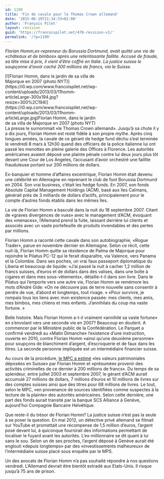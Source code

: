 ```yaml
---
id: 1199
title: 'Fin de cavale pour le Thomas Crown allemand'
date: '2015-06-19T21:34:33+02:00'
author: 'François Pilet'
layout: revision
guid: 'https://francoispilet.net/478-revision-v1/'
permalink: '/?p=1199'
---
```


*Florian Homm,ex-repreneur du Borussia Dortmund, avait quitté une vie de «châteaux et de bimbos» après une retentissante faillite. Accusé de fraude, sa tête mise à prix, il vient d’être coffré en Italie. La justice suisse le soupçonne d’avoir caché 200 millions de francs, via la Suisse.*

<div class="wp-caption alignright" id="attachment_479" style="width: 310px">[![Florian Homm, dans le jardin de sa villa de Majorque en 2007 (photo NYT)](https://i0.wp.com/www.francoispilet.net/wp-content/uploads/2013/03/11homm-articleLarge-300x194.jpg?resize=300%2C194)](https://i0.wp.com/www.francoispilet.net/wp-content/uploads/2013/03/11homm-articleLarge.jpg)Florian Homm, dans le jardin de sa villa de Majorque en 2007 (photo NYT)

</div>La presse le surnommait «le Thomas Crown allemand». Jusqu’à sa chute il y a dix jours, Florian Homm est resté fidèle à son propre mythe. Après cinq longues années, la cavale de ce gérant de hedge fund déchu s’est terminée le vendredi 8 mars à 12h30 quand des officiers de la police italienne lui ont passé les menottes en pleine galerie des Offices à Florence. Les autorités américaines avaient déposé une plainte pénale contre lui deux jours plus tôt devant une Cour de Los Angeles, l’accusant d’avoir orchestré une faillite frauduleuse portant sur 200 millions de dollars.

Ex-banquier et homme d’affaires excentrique, Florian Homm était devenu une célébrité en Allemagne en reprenant le club de foot Borussia Dortmund en 2004. Son vrai business, c’était les hedge funds. En 2007, son fonds Absolute Capital Management Holdings (ACM), basé aux îles Caïmans, générait près de 3 milliards de dollars d’actifs, principalement pour le compte d’autres fonds établis dans les mêmes îles.

La vie de Florian Homm a basculé dans la nuit du 18 septembre 2007. Citant de «graves divergences de vues» avec le management d’ACM, évoquant des «menaces», l’Allemand prend la fuite, laissant derrière lui clients et associés avec un vaste portefeuille de produits invendables et des pertes par millions.

Florian Homm a raconté cette cavale dans son autobiographie, «Rogue Trader», parue en novembre dernier en Allemagne. Selon ce récit, cette nuit-là, Florian Homm quitte sa résidence de Palma de Majorque pour rejoindre le Pilatus PC-12 qui le ferait disparaître, via Valence, vers Panama et la Colombie. Dans ses poches, un vrai faux passeport diplomatique du Liberia et beaucoup de liquide: «J’ai passé la nuit à cacher 1,2 million de francs suisses, d’euros et de dollars dans des valises, dans une boîte à cigares et dans mes sous-vêtements», détaille-t-il dans son livre. Dans le Pilatus qui l’emporte vers une autre vie, Florian Homm se remémore les mots d’André Gide: «On ne découvre pas de terre nouvelle sans consentir à perdre de vue, d’abord et longtemps, tout rivage. » «Pour survivre, je rompais tous les liens avec mon existence passée: mes clients, mes amis, mes bimbos, mes chiens et mes enfants. J’annihilais du coup ma vaste fortune. »

Belle histoire. Mais Florian Homm a-t-il vraiment «annihilé sa vaste fortune» en s’envolant vers une seconde vie en 2007? Beaucoup en doutent. A commencer par le Ministère public de la Confédération. Le Parquet a confirmé vendredi au «Matin Dimanche» l’existence d’une instruction, ouverte en 2010, contre Florian Homm «ainsi qu’une deuxième personne» pour soupçons de blanchiment d’argent, d’escroquerie et de faux dans les titres. La seconde personne impliquée est un intermédiaire financier suisse.

Au cours de la procédure, [le MPC a estimé](http://bstger.weblaw.ch/cache/pub/cache.faces?file=20120724_BB_2012_9.htm&query=BB.2012.9&ul=de) «les valeurs patrimoniales déposées en Suisse» par Florian Homm et «présumées provenir des activités criminelles de ce dernier à 200 millions de francs». Du temps de sa splendeur, entre juillet 2003 et septembre 2007, le gérant d’ACM aurait accumulé 27 millions de dollars, 7 millions d’euros et 10 millions de livres sur des comptes suisses ainsi que des titres pour 68 millions de livres. Le tout, selon le MPC, «en provenance de sources identifiées comme suspectes à la lecture de la plainte» des autorités américaines. Selon cette dernière, une part des fonds aurait transité par la banque SCS Alliance à Genève, aujourd’hui Compagnie Bancaire Helvétique.

Que reste-il du trésor de Florian Homm? La justice suisse n’est pas la seule à se poser la question. En mai 2012, un détective privé allemand se filmait sur YouTube et promettait une récompense de 1,5 million d’euros, l’argent posé devant lui, à quiconque fournirait des informations permettant de localiser le fuyard avant les autorités. L’ex-millionnaire se dit quant à lui sans le sou. Selon un de ses proches, l’argent déposé à Genève aurait été englouti «depuis longtemps» par des «investissements malheureux» de l’intermédiaire suisse placé sous enquête par le MPS.

Un des avocats de Florian Homm n’a pas souhaité répondre à nos questions vendredi. L’Allemand devrait être bientôt extradé aux Etats-Unis. Il risque jusqu’à 75 ans de prison.